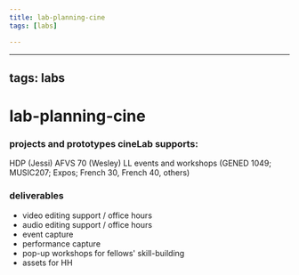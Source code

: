 ```yaml
---
title: lab-planning-cine
tags: [labs]

---
```


---
tags: labs
---
# lab-planning-cine

### projects and prototypes cineLab supports:
HDP (Jessi)
AFVS 70 (Wesley)
LL events and workshops (GENED 1049; MUSIC207; Expos; French 30, French 40, others)

### deliverables
* video editing support / office hours
* audio editing support / office hours
* event capture
* performance capture
* pop-up workshops for fellows' skill-building
* assets for HH